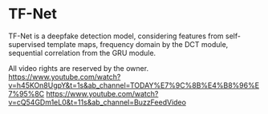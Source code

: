 # TF-Net
TF-Net is a deepfake detection model, considering features from self-supervised template maps, frequency domain by the DCT module, sequential correlation from the GRU module.

All video rights are reserved by the owner. 
https://www.youtube.com/watch?v=h45KOn8UgpY&t=1s&ab_channel=TODAY%E7%9C%8B%E4%B8%96%E7%95%8C
https://www.youtube.com/watch?v=cQ54GDm1eL0&t=11s&ab_channel=BuzzFeedVideo
